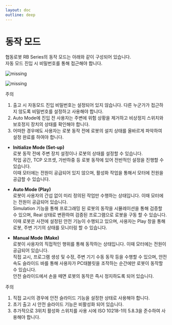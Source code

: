 ```yaml
---
layout: doc
outline: deep
---
```


# 동작 모드

협동로봇 RB Series의 동작 모드는 아래와 같이 구성되어 있습니다.<br>
자동 모드 진입 시 비밀번호를 통해 접근해야 합니다.

![missing](/manual/common/safety_function/6-1.png)

![missing](/manual/common/safety_function/6-2.png)

<div class="warning custom-block">
  <p class="custom-block-title">주의</p>
  <ol>
    <li>
      출고 시 자동모드 진입 비밀번호는 설정되어 있지 않습니다. 다른 누군가가 접근하지 않도록 비밀번호를 설정하고 사용해야 합니다.
    </li>
    <li>
      Auto Mode에 진입 전 사용자는 주변에 위험 상황을 제거하고 비상정지 스위치와 보호정지 장치의 상태를 확인해야 합니다.
    </li>
    <li>
      어떠한 경우에도 사용자는 로봇 동작 전에 로봇의 설치 상태를 올바르게 파악하여 설정 완료를 하여야 합니다.
    </li>
  </ol>
</div>

- **Initialize Mode (Set-up)**<br>
  로봇 동작 전에 주변 장치 설정이나 로봇의 상태를 설정할 수 있습니다.<br>
  작업 공간, TCP 오프셋, 가반하중 등 로봇 동작에 있어 전반적인 설정을 진행할 수 있습니다.<br>
  이때 모터에는 전원이 공급되어 있지 않으며, 활성화 작업을 통해서 모터에 전원을 공급할 수 있습니다.

- **Auto Mode (Play)**<br>
  로봇이 사용자의 간섭 없이 미리 정의된 작업만 수행하는 상태입니다. 이때 모터에는 전원이 공급되어 있습니다.<br>
  Simulation 기능을 통해 프로그래밍 된 로봇의 동작을 시뮬레이션을 통해 검증할 수 있으며, Real 상태로 변환하여 검증된 프로그램으로 로봇을 구동 할 수 있습니다.<br>
  이때 로봇은 사전에 설정된 안전 기능이 수행되고 있으며, 사용자는 Play 창을 통해 로봇, 주변 기기의 상태를 모니터링 할 수 있습니다.

- **Manual Mode (Make)**<br>
  로봇이 사용자의 직접적인 행위를 통해 동작하는 상태입니다. 이때 모터에는 전원이 공급되어 있습니다.<br>
  직접 교시, 프로그램 생성 및 수정, 주변 기기 수동 동작 등을 수행할 수 있으며, 안전 속도 슬라이드 바를 통해 사용자가 PC태블릿을 조작하는 순간에만 로봇이 동작할 수 있습니다.<br>
  안전 슬라이드에서 손을 떼면 로봇의 동작은 즉시 정지하도록 되어 있습니다.

<div class="warning custom-block">
  <p class="custom-block-title">주의</p>
  <ol>
    <li>
      직접 교시의 경우에 안전 슬라이드 기능을 설정한 상태로 사용해야 합니다.
    </li>
    <li>
      초기 출고 시 안전 슬라이드 기능은 비활성화 되어 있습니다.
    </li>
    <li>
      추가적으로 3위치 활성화 스위치를 사용 시에 ISO 10218-1의 5.8.3을 준수하여 사용해야 합니다.
    </li>
  </ol>
</div>
